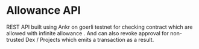 # Allowance API


REST API built using Ankr on goerli testnet for checking contract which are allowed with infinite allowance . And can also revoke approval for non-trusted Dex / Projects which emits a transaction as a result.

